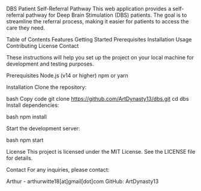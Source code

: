 DBS Patient Self-Referral Pathway
This web application provides a self-referral pathway for Deep Brain Stimulation (DBS) patients. The goal is to streamline the referral process, making it easier for patients to access the care they need.

Table of Contents
Features
Getting Started
Prerequisites
Installation
Usage
Contributing
License
Contact


These instructions will help you set up the project on your local machine for development and testing purposes.

Prerequisites
Node.js (v14 or higher)
npm or yarn

Installation
Clone the repository:

bash
Copy code
git clone https://github.com/ArtDynasty13/dbs.git
cd dbs
Install dependencies:

bash
npm install

Start the development server:

bash
npm start

License
This project is licensed under the MIT License. See the LICENSE file for details.

Contact
For any inquiries, please contact:

Arthur - arthurwitte18[at]gmail[dot]com
GitHub: ArtDynasty13
